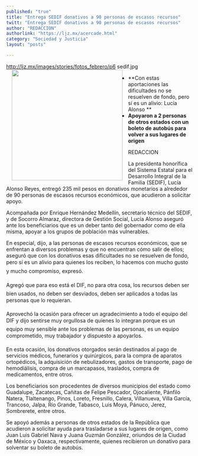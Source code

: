 ```yaml
---
published: "true"
title: "Entrega SEDIF donativos a 90 personas de escasos recursos"
twitt: "Entrega SEDIF donativos a 90 personas de escasos recursos"
author: "REDACCION"
authorlink: "https://ljz.mx/acercade.html"
category: "Sociedad y Justicia"
layout: "posts"

---
```

http://ljz.mx/images/stories/fotos_febrero/p6 sedif.jpg
<img src="http://ljz.mx/images/stories/fotos_febrero/p6 sedif.jpg" border="0" width="300" style="margin-left: 15px; margin-right: 15px; float: left;" />

*   **Con estas aportaciones las dificultades no se resuelven de fondo, pero sí es un alivio: Lucía Alonso **
*   **Apoyaron a 2 personas de otros estados con un boleto de autobús para volver a sus lugares de origen**


  REDACCION



  La presidenta honorífica del Sistema Estatal para el Desarrollo Integral de la Familia (SEDIF), Lucía Alonso Reyes, entregó 235 mil pesos en donativos monetarios a alrededor de 90 personas de escasos recursos económicos, que acudieron a solicitar apoyo.



  Acompañada por Enrique Hernández Medellín, secretario técnico del SEDIF, y de Socorro Almaraz, directora de Gestión Social, Lucía Alonso aseguró ante los beneficiarios que es un deber tanto del gobernador como de ella misma, apoyar a los grupos de población más vulnerables.



  En especial, dijo, a las personas de escasos recursos económicos, que se enfrentan a diversos problemas y que no encuentran cómo salir de ellos; aseguró que con los donativos esas dificultades no se resuelven de fondo, pero sí es un alivio para quienes los reciben, lo hacemos con mucho gusto y mucho compromiso, expresó.



  Agregó que para eso está el DIF, no para otra cosa, los recursos deben ser bien usados, no deben ser desviados, deben ser aplicados a todas las personas que lo requieran.



  Aprovechó la ocasión para ofrecer un agradecimiento a todo el equipo del DIF y dijo sentirse muy orgullosa de quienes lo integran porque es un equipo muy sensible ante los problemas de las personas, es un equipo comprometido, muy trabajador y dispuesto a apoyarlos.



  En esta ocasión, los donativos otorgados serán destinados al pago de servicios médicos, funerarios y quirúrgicos, para la compra de aparatos ortopédicos, la adquisición de nebulizadores, gastos de transporte, pago de hemodiálisis, compra de un marcapasos, traslados, compra de medicamentos, entre otros.



  Los beneficiarios son procedentes de diversos municipios del estado como Guadalupe, Zacatecas, Cañitas de Felipe Pescador, Ojocaliente, Pánfilo Natera, Tlaltenango, Pinos, Loreto, Fresnillo, Calera, Villanueva, Villa García, Trancoso, Jalpa, Río Grande, Tabasco, Luis Moya, Pánuco, Jerez, Sombrerete, entre otros.



  Se apoyó además a personas de otros estados de la República que acudieron a solicitar ayuda para trasladarse a sus lugares de origen, como Juan Luis Gabriel Nava y Juana Guzmán González, oriundos de la Ciudad de México y Oaxaca, respectivamente, quienes recibieron un donativo para solventar su boleto de autobús.

